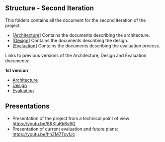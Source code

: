 ## Structure - Second Iteration

This folders contains all the document for the second iteration of the project.

* [[Architecture](./Architecture/Architecture.md)] Contains the documents describing the architecture.
* [[Design](./Design/Design.md)] Contains the documents describing the design.
* [[Evaluation](./Evaluation/Evaluation.md)] Contains the documents describing the evaluation process.

Links to previous versions of the Architecture, Design and Evaluation documents:

**1st version**
- [Architecture](https://github.com/Giulio64/IOT2020BigProject/tree/master/First%20Iteration/Architecture)
- [Design](https://github.com/Giulio64/IOT2020BigProject/tree/master/First%20Iteration/Design)
- [Evaluation](https://github.com/Giulio64/IOT2020BigProject/tree/master/First%20Iteration/Evaluation)


## Presentations

* Presentation of the project from a technical point of view https://youtu.be/8RKluKk6v6Q   
* Presentation of current evaluation and future plans: https://youtu.be/hhZM7ToyfJc
